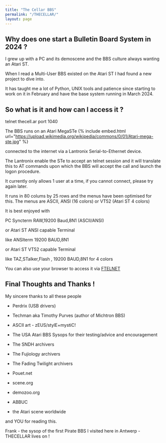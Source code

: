 ```yaml
---
title: "The Cellar BBS"
permalink: "/THECELLAR/"
layout: page
---
```


## Why does one start a Bulletin Board System in 2024 ?

I grew up with a PC and its demoscene and the BBS culture
always wanting an Atari ST.

When I read a Multi-User BBS existed on the Atari ST I had found a new project
to dive into.

It has taught me a lot of Python, UNIX tools and patience since starting to work
on it in February and have the base system running in March 2024.

## So what is it and how can I access it ?

telnet thecell.ar port 1040

The BBS runs on an Atari MegaSTe 
{% include embed.html url="https://upload.wikimedia.org/wikipedia/commons/0/01/Atari-mega-ste.jpg" %}

connected to the internet via a Lantronix Serial-to-Ethernet device.

The Lantronix enable the STe to accept an telnet session and it will translate this to
AT commands upon which the BBS will accept the call and launch the logon procedure.

It currently only allows 1 user at a time, if you cannot connect, please try again later.

It runs in 80 colums by 25 rows and the menus have been optimised for this.
The menus are ASCII, ANSI (16 colors) or VT52 (Atari ST 4 colors) 

It is best enjoyed with 

PC Syncterm     RAW,19200 Baud,8N1 (ASCII/ANSI)

or Atari ST ANSI capable Terminal      

like ANSIterm  19200 BAUD,8N1

or Atari ST VT52 capable Terminal

like TAZ,STalker,Flash , 19200 BAUD,8N1
for 4 colors 

You can also use your browser to access it via [FTELNET](http://www.sfhqbbs.org/ftelnet.php?bbsid=36)

## Final Thoughts and Thanks !

My sincere thanks to all these people 

* Perdrix (USB drivers)
* Techman aka Timothy Purves (author of Michtron BBS)
* ASCII art  - zEUS/stylE+mystiC!

* The USA Atari BBS Sysops for their testing/advice and encouragement
* The SNDH archivers
* The Fujiology archivers
* The Fading Twilight archivers
* Pouet.net
* scene.org
* demozoo.org
* ABBUC
* the Atari scene worldwide

and YOU for reading this.

Frank - the sysop of the first Pirate BBS I visited here in Antwerp - THECELLAR lives on !
